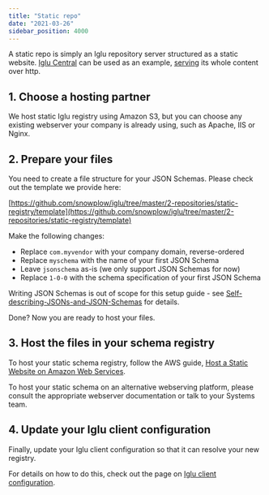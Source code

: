 ```yaml
---
title: "Static repo"
date: "2021-03-26"
sidebar_position: 4000
---
```


A static repo is simply an Iglu repository server structured as a static website. [Iglu Central](/docs/pipeline-components-and-applications/iglu/iglu-central-setup.md) can be used as an example, [serving](http://iglucentral.com/) its whole content over http.

## [](https://github.com/snowplow/iglu/wiki/Static-repo-setup#1-choose-a-hosting-partner)1\. Choose a hosting partner

We host static Iglu registry using Amazon S3, but you can choose any existing webserver your company is already using, such as Apache, IIS or Nginx.

## [](https://github.com/snowplow/iglu/wiki/Static-repo-setup#2-prepare-your-files)2\. Prepare your files

You need to create a file structure for your JSON Schemas. Please check out the template we provide here:

[https://github.com/snowplow/iglu/tree/master/2-repositories/static-registry/template](https://github.com/snowplow/iglu/tree/master/2-repositories/static-registry/template)

Make the following changes:

- Replace `com.myvendor` with your company domain, reverse-ordered
- Replace `myschema` with the name of your first JSON Schema
- Leave `jsonschema` as-is (we only support JSON Schemas for now)
- Replace `1-0-0` with the schema specification of your first JSON Schema

Writing JSON Schemas is out of scope for this setup guide - see [Self-describing-JSONs-and-JSON-Schemas](/docs/pipeline-components-and-applications/iglu/common-architecture/self-describing-json-schemas.md) for details.

Done? Now you are ready to host your files.

## [](https://github.com/snowplow/iglu/wiki/Static-repo-setup#3-host-the-files-in-your-schema-registry)3\. Host the files in your schema registry

To host your static schema registry, follow the AWS guide, [Host a Static Website on Amazon Web Services](http://docs.aws.amazon.com/gettingstarted/latest/swh/website-hosting-intro.html).

To host your static schema on an alternative webserving platform, please consult the appropriate webserver documentation or talk to your Systems team.

## [](https://github.com/snowplow/iglu/wiki/Static-repo-setup#4-update-your-iglu-client-configuration)4\. Update your Iglu client configuration

Finally, update your Iglu client configuration so that it can resolve your new registry.

For details on how to do this, check out the page on [Iglu client configuration](/docs/pipeline-components-and-applications/iglu/iglu-resolver.md).
